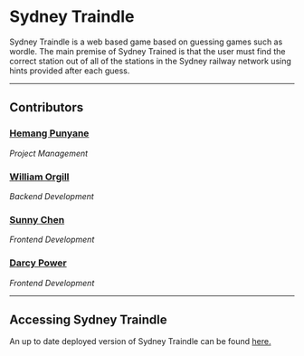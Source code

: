 # Sydney Traindle

Sydney Traindle is a web based game based on guessing games such as wordle. The main premise of Sydney Trained is that the user must find the correct station out of all of the stations in the Sydney railway network using hints provided after each guess.
  
---

## Contributors

### [Hemang Punyane](https://github.com/hempunyane)
*Project Management*

### [William Orgill](https://github.com/username)
*Backend Development*

### [Sunny Chen](https://github.com/sunnyyuqingchen)
*Frontend Development*

### [Darcy Power](https://github.com/sorryvol)
*Frontend Development*

---

## Accessing Sydney Traindle

An up to date deployed version of Sydney Traindle can be found [here.](https://sydneytraindle.com)
